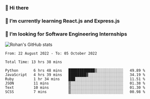 ### 👋 Hi there 

<!--
**rohznmdev/rohznmdev** is a ✨ _special_ ✨ repository because its `README.md` (this file) appears on your GitHub profile.

Here are some ideas to get you started:

- 🔭 I’m currently working on ...
- 🌱 I’m currently learning Ruby and Ruby on Rails
- 👯 I’m looking to collaborate on ...
- 🤔 I’m looking for help with ...
- 💬 Ask me about ...
- 📫 How to reach me: ...
- 😄 Pronouns: ...
- ⚡ Fun fact: ...
-->
### 🌱 I’m currently learning React.js and Express.js
### 🤔 I’m looking for Software Engineering Internships
![Rohan's GitHub stats](https://github-readme-stats.vercel.app/api?username=rohznmdev&theme=dark&show_icons=true)

<!--START_SECTION:waka-->

```text
From: 22 August 2022 - To: 05 October 2022

Total Time: 13 hrs 38 mins

Python       6 hrs 48 mins   ████████████▒░░░░░░░░░░░░   49.89 %
JavaScript   4 hrs 39 mins   ████████▓░░░░░░░░░░░░░░░░   34.19 %
Ruby         1 hr 34 mins    ███░░░░░░░░░░░░░░░░░░░░░░   11.51 %
JSON         11 mins         ▒░░░░░░░░░░░░░░░░░░░░░░░░   01.38 %
Text         10 mins         ▒░░░░░░░░░░░░░░░░░░░░░░░░   01.30 %
SCSS         7 mins          ▒░░░░░░░░░░░░░░░░░░░░░░░░   00.98 %
```

<!--END_SECTION:waka-->
